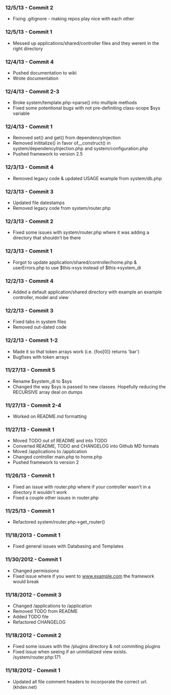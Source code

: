 ### 12/5/13 - Commit 2 ###
* Fixing .gitignore - making repos play nice with each other

### 12/5/13 - Commit 1 ###
* Messed up applications/shared/controller files and they werent in the right directory

### 12/4/13 - Commit 4 ###
* Pushed documentation to wiki
* Wrote documentation

### 12/4/13 - Commit 2-3 ###
* Broke system/template.php->parse() into multiple methods
* Fixed some potentional bugs with not pre-definiting class-scope $sys variable

### 12/4/13 - Commit 1 ###
* Removed set() and get() from dependencyInjection
* Removed inititalize() in favor of__construct() in system/dependencyInjection.php and system/configuration.php
* Pushed framework to version 2.5

### 12/3/13 - Commit 4 ###
* Removed legacy code & updated USAGE example from system/db.php

### 12/3/13 - Commit 3 ###
* Updated file datestamps
* Removed legacy code from system/router.php

### 12/3/13 - Commit 2 ###
* Fixed some issues with system/router.php where it was adding a directory that shouldn't be there

### 12/3/13 - Commit 1 ###
* Forgot to update application/shared/controller/home.php & userErrors.php to use $this->sys instead of $this->system_di

### 12/2/13 - Commit 4 ###
* Added a default application/shared directory with example an example controller, model and view

### 12/2/13 - Commit 3 ###
* Fixed tabs in system files
* Removed out-dated code

### 12/2/13 - Commit 1-2 ###
* Made it so that token arrays work (i.e. {foo[0]} returns 'bar')
* Bugfixes with token arrays

### 11/27/13 - Commit 5 ###
* Rename $system_di to $sys
* Changed the way $sys is passed to new classes. Hopefully reducing the RECURSIVE array deal on dumps

### 11/27/13 - Commit 2-4 ###
* Worked on README.md formatting

### 11/27/13 - Commit 1 ###
* Moved TODO out of README and into TODO
* Converted README, TODO and CHANGELOG into Github MD formats
* Moved /applications to /application
* Changed controller main.php to home.php
* Pushed framework to version 2

### 11/26/13 - Commit 1 ###
* Fixed an issue with router.php where if your controller wasn't in a directory it wouldn't work
* Fixed a couple other issues in router.php

### 11/25/13 - Commit 1 ###
* Refactored system/router.php->get_router()

### 11/18/2013 - Commit 1 ###
* Fixed general issues with Databasing and Templates

### 11/30/2012 - Commit 1 ###
* Changed permissions
* Fixed issue where if you went to www.example.com the framework would break

### 11/18/2012 - Commit 3 ###
* Changed /applications to /application
* Removed TODO from README
* Added TODO file
* Refactored CHANGELOG

### 11/18/2012 - Commit 2 ###
* Fixed some issues with the /plugins directory & not commiting plugins
* Fixed issue when seeing if an uninitialized view exists. /system/router.php:171

### 11/18/2012 - Commit 1 ###
* Updated all file comment headers to incorporate the correct url. (khdev.net)
